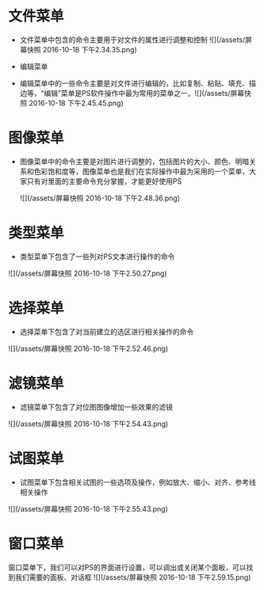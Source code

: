# 文件菜单

 - 文件菜单中包含的命令主要用于对文件的属性进行调整和控制
![](/assets/屏幕快照 2016-10-18 下午2.34.35.png)

- 编辑菜单

 - 编辑菜单中的一些命令主要是对文件进行编辑的，比如复制、粘贴、填充、描边等，“编辑”菜单是PS软件操作中最为常用的菜单之一。![](/assets/屏幕快照 2016-10-18 下午2.45.45.png)

# 图像菜单

 - 图像菜单中的命令主要是对图片进行调整的，包括图片的大小、颜色、明暗关系和色彩饱和度等，图像菜单也是我们在实际操作中最为采用的一个菜单，大家只有对里面的主要命令充分掌握，才能更好使用PS

   ![](/assets/屏幕快照 2016-10-18 下午2.48.36.png)

# 类型菜单

 - 类型菜单下包含了一些列对PS文本进行操作的命令

 ![](/assets/屏幕快照 2016-10-18 下午2.50.27.png)

# 选择菜单

 - 选择菜单下包含了对当前建立的选区进行相关操作的命令

  ![](/assets/屏幕快照 2016-10-18 下午2.52.46.png)

# 滤镜菜单

 - 滤镜菜单下包含了对位图图像增加一些效果的滤镜

 ![](/assets/屏幕快照 2016-10-18 下午2.54.43.png)

# 试图菜单

 - 试图菜单下包含相关试图的一些选项及操作，例如放大、缩小、对齐、参考线相关操作

 ![](/assets/屏幕快照 2016-10-18 下午2.55.43.png)

# 窗口菜单

  窗口菜单下，我们可以对PS的界面进行设置，可以调出或关闭某个面板，可以找到我们需要的面板、对话框
![](/assets/屏幕快照 2016-10-18 下午2.59.15.png)